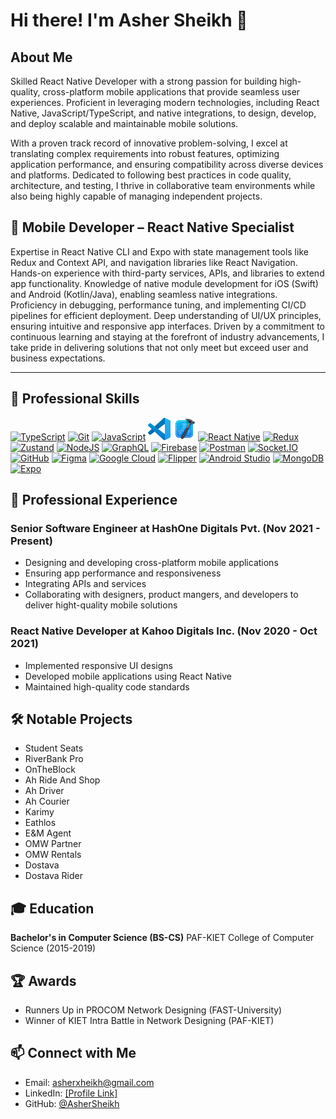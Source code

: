# Hi there! I'm Asher Sheikh 👋

## About Me
Skilled React Native Developer with a strong passion for building high-quality, cross-platform mobile applications that provide seamless user experiences. Proficient in leveraging modern technologies, including React Native, JavaScript/TypeScript, and native integrations, to design, develop, and deploy scalable and maintainable mobile solutions.

With a proven track record of innovative problem-solving, I excel at translating complex requirements into robust features, optimizing application performance, and ensuring compatibility across diverse devices and platforms. Dedicated to following best practices in code quality, architecture, and testing, I thrive in collaborative team environments while also being highly capable of managing independent projects.

## 🚀 Mobile Developer – React Native Specialist

Expertise in React Native CLI and Expo with state management tools like Redux and Context API, and navigation libraries like React Navigation.
Hands-on experience with third-party services, APIs, and libraries to extend app functionality.
Knowledge of native module development for iOS (Swift) and Android (Kotlin/Java), enabling seamless native integrations.
Proficiency in debugging, performance tuning, and implementing CI/CD pipelines for efficient deployment.
Deep understanding of UI/UX principles, ensuring intuitive and responsive app interfaces.
Driven by a commitment to continuous learning and staying at the forefront of industry advancements, I take pride in delivering solutions that not only meet but exceed user and business expectations.

---

## 🚀 Professional Skills

<p align="left">
<a href="https://www.typescriptlang.org/" target="_blank" rel="noreferrer"><img src="https://raw.githubusercontent.com/danielcranney/readme-generator/main/public/icons/skills/typescript-colored.svg" width="36" height="36" alt="TypeScript" /></a>
<a href="https://git-scm.com/" target="_blank" rel="noreferrer"><img src="https://raw.githubusercontent.com/danielcranney/readme-generator/main/public/icons/skills/git-colored.svg" width="36" height="36" alt="Git" /></a>
<a href="https://developer.mozilla.org/en-US/docs/Web/JavaScript" target="_blank" rel="noreferrer"><img src="https://raw.githubusercontent.com/danielcranney/readme-generator/main/public/icons/skills/javascript-colored.svg" width="36" height="36" alt="JavaScript" /></a>
<a href="https://code.visualstudio.com/" target="_blank" rel="noreferrer"><img src="https://raw.githubusercontent.com/devicons/devicon/ca28c779441053191ff11710fe24a9e6c23690d6/icons/vscode/vscode-original.svg" width="36" height="36" alt="VS Code" /></a>
<a href="https://www.xcode.com" target="_blank" rel="noreferrer"><img src="https://raw.githubusercontent.com/devicons/devicon/ca28c779441053191ff11710fe24a9e6c23690d6/icons/xcode/xcode-original.svg" width="36" height="36" alt="XCode" /></a>
<a href="https://reactnative.dev/" target="_blank" rel="noreferrer"><img src="https://reactnative.dev/img/header_logo.svg" width="36" height="36" alt="React Native" /></a>
<a href="https://redux.js.org/" target="_blank" rel="noreferrer"><img src="https://raw.githubusercontent.com/danielcranney/readme-generator/main/public/icons/skills/redux-colored.svg" width="36" height="36" alt="Redux" /></a>
  <a href="https://zustand-demo.pmnd.rs/" target="_blank" rel="noreferrer"><img src="https://github.com/pmndrs/zustand/blob/main/docs/bear.jpg" boderRadius="20" width="36" height="36" alt="Zustand" /></a>
<a href="https://nodejs.org/en/" target="_blank" rel="noreferrer"><img src="https://raw.githubusercontent.com/danielcranney/readme-generator/main/public/icons/skills/nodejs-colored.svg" width="36" height="36" alt="NodeJS" /></a>
<a href="https://graphql.org/" target="_blank" rel="noreferrer"><img src="https://raw.githubusercontent.com/danielcranney/readme-generator/main/public/icons/skills/graphql-colored.svg" width="36" height="36" alt="GraphQL" /></a>
<a href="https://firebase.google.com/" target="_blank" rel="noreferrer"><img src="https://raw.githubusercontent.com/danielcranney/readme-generator/main/public/icons/skills/firebase-colored.svg" width="36" height="36" alt="Firebase" /></a>
<a href="https://www.postman.com" target="_blank" rel="noreferrer"><img src="https://www.vectorlogo.zone/logos/getpostman/getpostman-icon.svg" width="36" height="36" alt="Postman" /></a>
<a href="https://socket.io/" target="_blank" rel="noreferrer"><img src="https://i.pinimg.com/736x/69/a6/12/69a61259e0bf3be055bc87b99575e53b.jpg" width="36" height="36" alt="Socket.IO" /></a>
<a href="https://github.com" target="_blank" rel="noreferrer"><img src="https://seeklogo.com/images/G/github-icon-logo-E5FF767098-seeklogo.com.png" width="36" height="36" alt="GitHub" /></a>
<a href="https://www.figma.com/" target="_blank" rel="noreferrer"><img src="https://raw.githubusercontent.com/danielcranney/readme-generator/main/public/icons/skills/figma-colored.svg" width="36" height="36" alt="Figma" /></a>
<a href="https://cloud.google.com/" target="_blank" rel="noreferrer"><img src="https://raw.githubusercontent.com/danielcranney/readme-generator/main/public/icons/skills/googlecloud-colored.svg" width="36" height="36" alt="Google Cloud" /></a>
<a href="https://fbflipper.com/" target="_blank" rel="noreferrer"><img src="https://camo.githubusercontent.com/66fb9e97fd244972de271c6cf7fc6d5cce7cb816cd48d4cf8e48c2bbe89862d2/68747470733a2f2f6662666c69707065722e636f6d2f696d672f69636f6e2e706e67" width="36" height="36" alt="Flipper" /></a>
  <a href="https://developer.android.com/studio?gad_source=1&gclid=Cj0KCQiA0fu5BhDQARIsAMXUBOK0CFYTMUt8uwJRANOhFul8nW28iyp7suuJ9V0o9A4S-kdZFWzSU7caAnduEALw_wcB&gclsrc=aw.ds" target="_blank" rel="noreferrer"><img src="https://img.icons8.com/?size=100&id=EgOU93v1DHjU&format=png&color=000000" width="36" height="36" alt="Android Studio" /></a> <a href="https://www.mongodb.com/" target="_blank" rel="noreferrer"><img src="https://img.icons8.com/?size=100&id=tBBf3P8HL0vR&format=png&color=000000" width="36" height="36" alt="MongoDB" /></a><a href="https://expo.dev/" target="_blank" rel="noreferrer"><img src="https://img.icons8.com/?size=100&id=7ImWFDcPfSlz&format=png&color=FFFFFF" width="36" height="36" alt="Expo" /></a>
</p>

## 💼 Professional Experience
### Senior Software Engineer at HashOne Digitals Pvt. (Nov 2021 - Present)
- Designing and developing cross-platform mobile applications
- Ensuring app performance and responsiveness
- Integrating APIs and services
- Collaborating with designers, product mangers, and developers to deliver hight-quality mobile solutions

### React Native Developer at Kahoo Digitals Inc. (Nov 2020 - Oct 2021)
- Implemented responsive UI designs
- Developed mobile applications using React Native
- Maintained high-quality code standards

## 🛠️ Notable Projects
- Student Seats
- RiverBank Pro
- OnTheBlock
- Ah Ride And Shop
- Ah Driver
- Ah Courier
- Karimy
- Eathlos
- E&M Agent
- OMW Partner
- OMW Rentals
- Dostava
- Dostava Rider

## 🎓 Education
**Bachelor's in Computer Science (BS-CS)**
PAF-KIET College of Computer Science (2015-2019)

## 🏆 Awards
- Runners Up in PROCOM Network Designing (FAST-University)
- Winner of KIET Intra Battle in Network Designing (PAF-KIET)

## 📫 Connect with Me
- Email: asherxheikh@gmail.com
- LinkedIn: [[Profile Link]](https://www.linkedin.com/in/mashersheikh/)
- GitHub: [@AsherSheikh](https://github.com/AsherSheikh)

